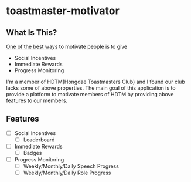 # toastmaster-motivator

## What Is This?
[One of the best ways](https://www.youtube.com/watch?v=xp0O2vi8DX4) to motivate people is to give 
- Social Incentives 
- Immediate Rewards 
- Progress Monitoring
                    
I'm a member of HDTM(Hongdae Toastmasters Club) and I found our club lacks some of above properties. 
The main goal of this application is to provide a platform to motivate members of HDTM by providing above features to our members. 

## Features 
- [ ] Social Incentives 
  - [ ] Leaderboard 
- [ ] Immediate Rewards
  - [ ] Badges
- [ ] Progress Monitoring
  - [ ] Weekly/Monthly/Daily Speech Progress 
  - [ ] Weekly/Monthly/Daily Role Progress